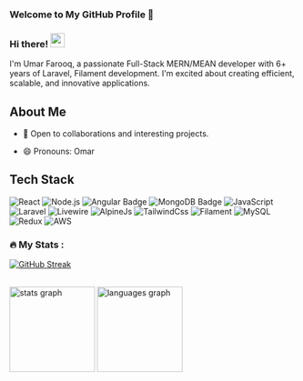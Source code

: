 ### Welcome to My GitHub Profile 👋

### Hi there! <img src="https://emojis.slackmojis.com/emojis/images/1536351075/4594/blob-wave.gif" width="25"/>
I'm Umar Farooq, a passionate Full-Stack MERN/MEAN developer with 6+ years of Laravel, Filament development. I'm excited about creating efficient, scalable, and innovative applications.

## About Me

- 👯 Open to collaborations and interesting projects.
<!---
- 📫 Reach me at umarfaroqit@gmail.com, [Upwork](https://www.upwork.com/freelancers/umarfaruq) or [LinkedIn](https://www.linkedin.com/in/umar-farooq-180ba51ba/).
-->
- 😄 Pronouns: Omar

###

## Tech Stack

![React](https://img.shields.io/badge/React-61DAFB?logo=react&logoColor=white&style=for-the-badge)
![Node.js](https://img.shields.io/badge/Node.js-339933?logo=node.js&logoColor=white&style=for-the-badge)
![Angular Badge](https://img.shields.io/badge/Angular-DD0031?logo=angular&logoColor=white&style=for-the-badge)
![MongoDB Badge](https://img.shields.io/badge/MongoDB-47A248?logo=mongodb&logoColor=white&style=for-the-badge)
![JavaScript](https://img.shields.io/badge/JavaScript-F7DF1E?style=for-the-badge&logo=javascript&logoColor=white)
![Laravel](https://img.shields.io/badge/Laravel-f9322c?style=for-the-badge&logo=laravel&logoColor=white)
![Livewire](https://img.shields.io/badge/Livewire-fb70a9?style=for-the-badge&logo=livewire&logoColor=white)
![AlpineJs](https://img.shields.io/badge/AlpineJs-77c1d2?style=for-the-badge&logo=javascript&logoColor=white)
![TailwindCss](https://img.shields.io/badge/TailwindCss-38bdf8?style=for-the-badge&logo=tailwindcss&logoColor=white)
![Filament](https://img.shields.io/badge/Filament-eab308?style=for-the-badge&logo=laravel&logoColor=white)
![MySQL](https://img.shields.io/badge/MySQL-3e6e93?style=for-the-badge&logo=mysql&logoColor=white)
![Redux](https://img.shields.io/badge/Redux-764ABC?logo=redux&logoColor=white&style=for-the-badge)
![AWS](https://img.shields.io/badge/-GitHub-000000?style=for-the-badge&logo=github&logoColor=white)

### :fire: My Stats :
[![GitHub Streak](https://streak-stats.demolab.com/?user=Umar-Farooq-Shafi)](https://git.io/streak-stats)

<br clear="both">

<div align="left">
  <img src="https://github-readme-stats.vercel.app/api?username=Umar-Farooq-Shafi&hide_title=false&hide_rank=false&show_icons=true&icon_color=ffffff&include_all_commits=true&&disable_animations=false&theme=dark&locale=en&hide_border=false&order=1" height="150" alt="stats graph"  />
  <img src="https://github-readme-stats.vercel.app/api/top-langs?username=Umar-Farooq-Shafi&locale=en&hide_title=false&layout=compact&card_width=320&langs_count=5&theme=dark&hide_border=false&order=2" height="150" alt="languages graph"  />
</div>
